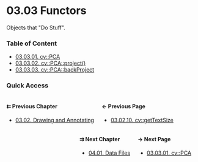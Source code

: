 # 03.03 Functors

Objects that "Do Stuff".

### Table of Content

* [03.03.01. cv::PCA](./01.pca-construct.md)
* [03.03.02. cv::PCA::project()](./02.pca-project.md)
* [03.03.03. cv::PCA::backProject](./03.pca-backproject.md)

### Quick Access

<div class="previous_chapter" style="float:left">

#### &#8647; Previous Chapter

* [03.02. Drawing and Annotating](./../../03.operations/02.drawing/00.README.md)
</div>

<div class="previous_page" style="float:left;margin-left:20px;margin-right:20px">

#### &#8592; Previous Page

* [03.02.10. cv::getTextSize](./../../03.operations/02.drawing/10.gettextsize.md)

</div>
<div class="next_page" style="float:right;margin-left:20px;margin-right:20px">

#### &#8594; Next Page

* [03.03.01. cv::PCA](./../../03.operations/03.functors/01.pca-construct.md)

</div>
<div class="next_chapter" style="float:right">

#### &#8649; Next Chapter

* [04.01. Data Files](./../../04.functions/01.data_files/00.README.md)

</div>
